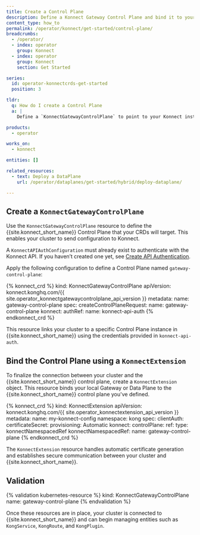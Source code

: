 ```yaml
---
title: Create a Control Plane
description: Define a Konnect Gateway Control Plane and bind it to your cluster using a `KonnectExtension`.
content_type: how_to
permalink: /operator/konnect/get-started/control-plane/
breadcrumbs:
  - /operator/
  - index: operator
    group: Konnect
  - index: operator
    group: Konnect
    section: Get Started

series:
  id: operator-konnectcrds-get-started
  position: 3

tldr:
  q: How do I create a Control Plane
  a: |
    Define a `KonnectGatewayControlPlane` to point to your Konnect instance, and a `KonnectExtension` to bind your Data Plane or Gateway to it.

products:
  - operator

works_on:
  - konnect

entities: []

related_resources:
  - text: Deploy a DataPlane
    url: /operator/dataplanes/get-started/hybrid/deploy-dataplane/

---
```


## Create a `KonnectGatewayControlPlane`

Use the `KonnectGatewayControlPlane` resource to define the {{site.konnect_short_name}} Control Plane that your CRDs will target. This enables your cluster to send configuration to Konnect.

A `KonnectAPIAuthConfiguration` must already exist to authenticate with the Konnect API. If you haven’t created one yet, see [Create API Authentication](/operator/konnect/get-started/authentication/).

Apply the following configuration to define a Control Plane named `gateway-control-plane`:


<!-- vale off -->
{% konnect_crd %}
kind: KonnectGatewayControlPlane
apiVersion: konnect.konghq.com/{{ site.operator_konnectgatewaycontrolplane_api_version }}
metadata:
  name: gateway-control-plane
spec:
  createControlPlaneRequest:
    name: gateway-control-plane
  konnect:
    authRef:
      name: konnect-api-auth
{% endkonnect_crd %}
<!-- vale on -->

This resource links your cluster to a specific Control Plane instance in {{site.konnect_short_name}} using the credentials provided in `konnect-api-auth`.


## Bind the Control Plane using a `KonnectExtension`

To finalize the connection between your cluster and the {{site.konnect_short_name}} control plane, create a `KonnectExtension` object. This resource binds your local Gateway or Data Plane to the {{site.konnect_short_name}} control plane you've defined.

<!-- vale off -->
{% konnect_crd %}
kind: KonnectExtension
apiVersion: konnect.konghq.com/{{ site.operator_konnectextension_api_version }}
metadata:
  name: my-konnect-config
  namespace: kong
spec:
  clientAuth:
    certificateSecret:
      provisioning: Automatic
  konnect:
    controlPlane:
      ref:
        type: konnectNamespacedRef
        konnectNamespacedRef:
          name: gateway-control-plane
{% endkonnect_crd %}
<!-- vale on -->

The `KonnectExtension` resource handles automatic certificate generation and establishes secure communication between your cluster and {{site.konnect_short_name}}.

## Validation

<!-- vale off -->
{% validation kubernetes-resource %}
kind: KonnectGatewayControlPlane
name: gateway-control-plane
{% endvalidation %}
<!-- vale on -->

Once these resources are in place, your cluster is connected to {{site.konnect_short_name}} and can begin managing entities such as `KongService`, `KongRoute`, and `KongPlugin`.